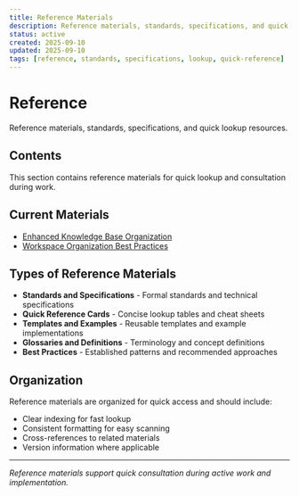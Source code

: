 ```yaml
---
title: Reference Materials
description: Reference materials, standards, specifications, and quick lookup resources for rapid consultation
status: active
created: 2025-09-10
updated: 2025-09-10
tags: [reference, standards, specifications, lookup, quick-reference]
---
```


# Reference

Reference materials, standards, specifications, and quick lookup resources.

## Contents

This section contains reference materials for quick lookup and consultation during work.

## Current Materials

- [Enhanced Knowledge Base Organization](<./enhanced-knowledge-base-organization.md>)
- [Workspace Organization Best Practices](../../folder-organization/workspace-organization-best-practices.md)

## Types of Reference Materials

- **Standards and Specifications** - Formal standards and technical specifications
- **Quick Reference Cards** - Concise lookup tables and cheat sheets  
- **Templates and Examples** - Reusable templates and example implementations
- **Glossaries and Definitions** - Terminology and concept definitions
- **Best Practices** - Established patterns and recommended approaches

## Organization

Reference materials are organized for quick access and should include:

- Clear indexing for fast lookup
- Consistent formatting for easy scanning
- Cross-references to related materials
- Version information where applicable

---

*Reference materials support quick consultation during active work and implementation.*
